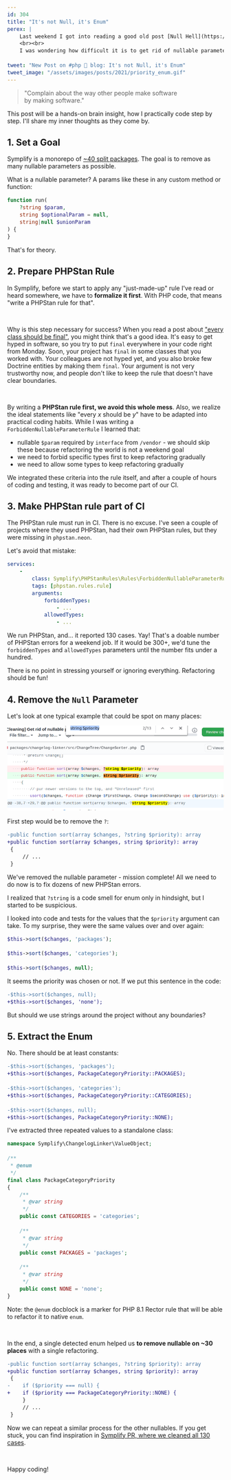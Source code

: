 ```yaml
---
id: 304
title: "It's not Null, it's Enum"
perex: |
    Last weekend I got into reading a good old post [Null Hell](https://afilina.com/null-hell) by Afilina, a fellow legacy archeologist. Null parameters are evil, which turns code into "maybe" and "just in case" conditions with ifs everywhere.
    <br><br>
    I was wondering how difficult it is to get rid of nullable parameters in a project. I made myself a challenge: **get rid of nullable params over the weekend**. This is what happened.

tweet: "New Post on #php 🐘 blog: It's not Null, it's Enum"
tweet_image: "/assets/images/posts/2021/priority_enum.gif"
---
```


<blockquote class="blockquote text-center">
    "Complain about the way other people make software<br>
    by making software."
</blockquote>

This post will be a hands-on brain insight, how I practically code step by step. I'll share my inner thoughts as they come by.

## 1. Set a Goal

Symplify is a monorepo of [~40 split packages](https://github.com/symplify/symplify). The goal is to remove as many nullable parameters as possible.

What is a nullable parameter? A params like these in any custom method or function:

```php
function run(
    ?string $param,
    string $optionalParam = null,
    string|null $unionParam
) {
}
```

That's for theory.

## 2. Prepare PHPStan Rule

In Symplify, before we start to apply any "just-made-up" rule I've read or heard somewhere, we have to **formalize it first**. With PHP code, that means "write a PHPStan rule for that".

<br>

Why is this step necessary for success? When you read a post about ["every class should be final"](/blog/2019/01/24/how-to-kill-parents), you might think that's a good idea. It's easy to get hyped in software, so you try to put `final` everywhere in your code right from Monday. Soon, your project has `final` in some classes that you worked with. Your colleagues are not hyped yet, and you also broke few Doctrine entities by making them `final`. Your argument is not very trustworthy now, and people don't like to keep the rule that doesn't have clear boundaries.

<br>

By writing a **PHPStan rule first, we avoid this whole mess**. Also, we realize the ideal statements like "every *x* should be *y*" have to be adapted into practical coding habits. While I was writing a `ForbiddenNullableParameterRule` I learned that:

- nullable `$param` required by `interface` from `/vendor` - we should skip these because refactoring the world is not a weekend goal
- we need to forbid specific types first to keep refactoring gradually
- we need to allow some types to keep refactoring gradually

We integrated these criteria into the rule itself, and after a couple of hours of coding and testing, it was ready to become part of our CI.

## 3. Make PHPStan rule part of CI

The PHPStan rule must run in CI. There is no excuse. I've seen a couple of projects where they used PHPStan, had their own PHPStan rules, but they were missing in `phpstan.neon`.

Let's avoid that mistake:

```yaml
services:
    -
        class: Symplify\PHPStanRules\Rules\ForbiddenNullableParameterRule
        tags: [phpstan.rules.rule]
        arguments:
            forbiddenTypes:
                - ...
            allowedTypes:
                - ...
```

We run PHPStan, and... it reported 130 cases. Yay! That's a doable number of PHPStan errors for a weekend job. If it would be 300+, we'd tune the `forbiddenTypes` and `allowedTypes` parameters until the number fits under a hundred.

There is no point in stressing yourself or ignoring everything. Refactoring should be fun!

## 4. Remove the `Null` Parameter

Let's look at one typical example that could be spot on many places:

<img src="/assets/images/posts/2021/priority_enum.gif" class="img-thumbnail">

First step would be to remove the `?`:

```diff
-public function sort(array $changes, ?string $priority): array
+public function sort(array $changes, string $priority): array
 {
     // ...
 }
```

We've removed the nullable parameter - mission complete! All we need to do now is to fix dozens of new PHPStan errors.

I realized that `?string` is a code smell for enum only in hindsight, but I started to be suspicious.

I looked into code and tests for the values that the `$priority` argument can take. To my surprise, they were the same values over and over again:

```php
$this->sort($changes, 'packages');

$this->sort($changes, 'categories');

$this->sort($changes, null);
```

It seems the priority was chosen or not. If we put this sentence in the code:

```diff
-$this->sort($changes, null);
+$this->sort($changes, 'none');
```

But should we use strings around the project without any boundaries?

## 5. Extract the Enum

No. There should be at least constants:

```diff
-$this->sort($changes, 'packages');
+$this->sort($changes, PackageCategoryPriority::PACKAGES);

-$this->sort($changes, 'categories');
+$this->sort($changes, PackageCategoryPriority::CATEGORIES);

-$this->sort($changes, null);
+$this->sort($changes, PackageCategoryPriority::NONE);
```

I've extracted three repeated values to a standalone class:

```php
namespace Symplify\ChangelogLinker\ValueObject;

/**
 * @enum
 */
final class PackageCategoryPriority
{
    /**
     * @var string
     */
    public const CATEGORIES = 'categories';

    /**
     * @var string
     */
    public const PACKAGES = 'packages';

    /**
     * @var string
     */
    public const NONE = 'none';
}
```

Note: the `@enum` docblock is a marker for PHP 8.1 Rector rule that will be able to refactor it to native `enum`.

<br>

In the end, a single detected enum helped us **to remove nullable on ~30 places** with a single refactoring.

```diff
-public function sort(array $changes, ?string $priority): array
+public function sort(array $changes, string $priority): array
 {
-    if ($priority === null) {
+    if ($priority === PackageCategoryPriority::NONE) {
     }
     // ...
 }
```

Now we can repeat a similar process for the other nullables. If you get stuck, you can find inspiration in [Symplify PR, where we cleaned all 130 cases](https://github.com/symplify/symplify/pull/2977/files).

<br>

Happy coding!
